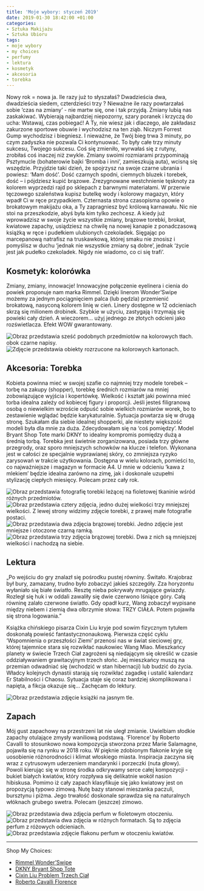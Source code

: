 ```yaml
---
title: 'Moje wybory: styczeń 2019'
date: 2019-01-30 18:42:00 +01:00
categories:
- Sztuka Makijażu
- Sztuka Ubioru
tags:
- moje wybory
- my choices
- perfumy
- lektura
- kosmetyk
- akcesoria
- torebka
---
```


Nowy rok = nowa ja. Ile razy już to słyszałaś? Dwadzieścia dwa, dwadzieścia siedem, czterdzieści trzy ? Nieważne ile razy powtarzałaś sobie ‘czas na zmiany’ - nie martw się, one i tak przyjdą. Zmiany lubią nas zaskakiwać. Wybierają najbardziej niepozorny, szary poranek i krzyczą do ucha: Wstawaj, czas pobiegać! A Ty, nie wiesz jak i dlaczego, ale zakładasz zakurzone sportowe obuwie i wychodzisz na ten ziąb. Niczym Forrest Gump wychodzisz i biegniesz. I nieważne, że Twój bieg trwa 3 minuty, po czym zadyszka nie pozwala Ci kontynuować. To były całe trzy minuty sukcesu, Twojego sukcesu. Coś się zmieniło, wyrwałaś się z rutyny, zrobiłaś coś inaczej niż zwykle. Zmiany swoimi rozmiarami przypominają Psztymucle (bohaterowie bajki ‘Bromba i inni’, zamieszkują auta), wcisną się wszędzie. Przyjdzie taki dzień, że spojrzysz na swoje czarne ubrania i powiesz: ‘Mam dość’. Dość czarnych spodni, ciemnych bluzek i torebek, dość – i pójdziesz kupić brązowe. Zrezygnowane westchnienie tęsknoty za kolorem wyprzedzi rajd po sklepach z barwnymi materiałami. W przerwie tęczowego szaleństwa kupisz butelkę wody i kolorowy magazyn, który wpadł Ci w ręce przypadkiem. Czternasta strona czasopisma opowie o brokatowym makijażu oka, a Ty zapragniesz być królową karnawału. Nic nie stoi na przeszkodzie, abyś była kim tylko zechcesz. A kiedy już wprowadzisz w swoje życie wszystkie zmiany, brązowe torebki, brokat, kwiatowe zapachy, usiądziesz na chwilę na nowej kanapie z ponadczasową książką w ręce i pudełkiem ulubionych czekoladek. Sięgając po marcepanową natrafisz na truskawkową, której smaku nie znosisz i pomyślisz w duchu ‘jednak nie wszystkie zmiany są dobre’, jednak ‘życie jest jak pudełko czekoladek. Nigdy nie wiadomo, co ci się trafi’.

## Kosmetyk: kolorówka

Zmiany, zmiany, innowacje! Innowacyjne połączenie eyelinera i cienia do powiek proponuje nam marka Rimmel. Dzięki linerom Wonder’Swipe możemy za jednym pociągnięciem palca (lub pędzla) przemienić brokatową, nasyconą kolorem linię w cień. Linery dostępne w 12 odcieniach skrzą się milionem drobinek. Szybkie w użyciu, zastygają i trzymają się powieki cały dzień. A wieczorem… użyj jednego ze złotych odcieni jako rozświetlacza. Efekt WOW gwarantowany.

![Obraz przedstawia sześć podobnych przedmiotów na kolorowych tłach. obok czarne napisy.](https://assets0.ello.co/uploads/asset/attachment/8967433/ello-optimized-f4e4009a.jpg)
![Zdjęcie przedstawia obiekty rozrzucone na kolorowych kartonach.](https://assets1.ello.co/uploads/asset/attachment/8967435/ello-optimized-ecc416d7.jpg)

## Akcesoria: Torebka

Kobieta powinna mieć w swojej szafie co najmniej trzy modele torebek – torbę na zakupy (shopper), torebkę średnich rozmiarów na mniej zobowiązujące wyjścia i kopertówkę. Wielkość i kształt jaki powinna mieć torba idealna zależy od kobiecej figury i proporcji. Jeśli jesteś filigranową osobą o niewielkim wzroście odpuść sobie wielkich rozmiarów worek, bo to zestawienie wglądać będzie karykaturalnie. Sytuacja powtarza się w drugą stronę. Szukałam dla siebie idealnej shopperki, ale niestety większość modeli była dla mnie za duża. Zdecydowałam się na ‘coś pomiędzy’. Model Bryant Shop Tote marki DKNY to idealny kompromis pomiędzy dużą a średnią torbą. Torebka jest świetnie zorganizowana, posiada trzy główne przegrody, oraz sporo mniejszych schowków na klucze i telefon. Wykonana jest w całości ze specjalnie wyprawianej skóry, co zmniejsza ryzyko zarysowań w trakcie użytkowania. Dostępna w wielu kolorach, pomieści to, co najważniejsze i magazyn w formacie A4. U mnie w odcieniu ‘kawa z mlekiem’ będzie idealna zarówno na zimę, jak i doskonale uzupełni stylizację ciepłych miesięcy. Polecam przez cały rok. 

![Obraz przedstawia fotografię torebki leżącej na fioletowej tkaninie wśród różnych przedmiotów.](https://assets2.ello.co/uploads/asset/attachment/8967442/ello-optimized-14e768cf.jpg)
![Obraz przedstawia cztery zdjęcia, jedno dużej wielkości trzy mniejszej wielkości. Z lewej strony widzimy zdjęcie torebki, z prawej małe fotografie postaci.](https://assets0.ello.co/uploads/asset/attachment/8967444/ello-optimized-2215ed6a.jpg)
![Obraz przedstawia dwa zdjęcia brązowej torebki. Jedno zdjęcie jest mniejsze i otoczone czarną ramką.](https://assets1.ello.co/uploads/asset/attachment/8967446/ello-optimized-c2c714f0.jpg)
![Obraz przedstawia trzy zdjęcia brązowej torebki. Dwa z nich są mniejszej wielkości i nachodzą na siebie.](https://assets0.ello.co/uploads/asset/attachment/8967449/ello-optimized-900d5547.jpg)

## Lektura

„Po wejściu do gry znalazł się pośrodku pustej równiny. Świtało. Krajobraz był bury, zamazany, trudno było zobaczyć jakieś szczegóły. Zza horyzontu wyłaniało się białe światło. Resztę nieba pokrywały mrugające gwiazdy. Rozległ się huk i w oddali zawaliły się dwie czerwono lśniące góry. Całą równinę zalało czerwone światło. Gdy opadł kurz, Wang zobaczył wypisane między niebem i ziemią dwa olbrzymie słowa: TRZY CIAŁA. Potem pojawiła się strona logowania.”

Książka chińskiego pisarza Cixin Liu kryje pod sowim fizycznym tytułem doskonałą powieść fantastycznonaukową. Pierwsza część cyklu ‘Wspomnienia o przeszłości Ziemi’ przenosi nas w świat sieciowej gry, której tajemnice stara się rozwikłać naukowiec Wang Miao. Mieszkańcy planety w świecie Trzech Ciał zagrożeni są niedającym się określić w czasie oddziaływaniem grawitacyjnym trzech słońc. Jej mieszkańcy muszą na przemian odwadniać się (wchodzić w stan hibernacji) lub budzić do życia. Władcy kolejnych dynastii starają się rozwikłać zagadkę i ustalić kalendarz Er Stabilności i Chaosu. Sytuacja staje się coraz bardziej skomplikowana i napięta, a fikcja okazuje się…
Zachęcam do lektury. 

![Obraz przedstawia zdjęcie książki na jasnym tle.](https://ello-direct-uploads.s3.amazonaws.com/uploads/88af5a07-ab7d-4c61-8001-2f31e3927957/ello-1ff4115f-0a85-4b4e-9912-c4490ee86215.jpeg)

## Zapach

Mój gust zapachowy na przestrzeni lat nie uległ zmianie. Uwielbiam słodkie zapachy otulające zmysły waniliową podstawą. ‘Florence’ by Roberto Cavalli to stosunkowo nowa kompozycja stworzona przez Marie Salamagne, pojawiła się na rynku w 2018 roku. W pięknie zdobionym flakonie kryje się uosobienie różnorodności i klimat włoskiego miasta. Inspiracja zaczyna się wraz z cytrusowym uderzeniem mandarynki i porzeczki (nuta głowy). Powoli kierując się w stronę środka odkrywamy serce całej kompozycji - bukiet białych kwiatów, który rozpływa się delikatnie wokół nasion hibiskusa. Pomimo iż cały zapach klasyfikuje się jako kwiatowy jest on propozycją typowo zimową. Nutę bazy stanowi mieszanka paczuli, bursztynu i piżma. Jego trwałość doskonale sprawdza się na naturalnych włóknach grubego swetra. Polecam (jeszcze) zimowo.

![Obraz przedstawia dwa zdjęcia perfum w fioletowym otoczeniu.](https://d324imu86q1bqn.cloudfront.net/uploads/asset/attachment/8967436/ello-optimized-1a9d906b.jpg)
![Obraz przedstawia dwa zdjęcia w różnych formatach. Są to zdjęcia perfum z różowych odcieniach.](https://ello-direct-uploads.s3.amazonaws.com/uploads/93630bfa-0106-42c9-8929-4f40ec27fdda/ello-598b8f14-0aec-49eb-b09a-78a840462ee1.jpeg)
![Obraz przedstawia zdjęcie flakonu perfum w otoczeniu kwiatów.](https://ello-direct-uploads.s3.amazonaws.com/uploads/d15829db-17e1-4849-8b11-942952533b78/ello-593e19e3-84c7-492e-aa17-73f8720cae8e.jpeg)


-------------

Shop My Choices:

* [Rimmel Wonder’Swipe](https://www.hebe.pl/produkty/eyeliner-1-7-ml-rimmel-wonder-swipe)
* [DKNY Bryant Shop Tote](https://www.eobuwie.com.pl/torebka-dkny-bryant-lg-shppr-tote-r74a3008-timber-green-tim.html)
* [Cixin Liu Problem Trzech Ciał](https://www.empik.com/wspomnienie-o-przeszlosci-ziemi-tom-1-problem-trzech-cial-liu-cixin,p1137808972,ksiazka-p) 
* [Roberto Cavalli Florence](https://www.hebe.pl/produkty/woda-perfumowana-damska-30-ml-roberto-cavalli-florence)